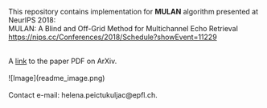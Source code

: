 This repository contains implementation for **MULAN** algorithm presented at NeurIPS 2018: <br /> 
MULAN: A Blind and Off-Grid Method for Multichannel Echo Retrieval <br /> 
https://nips.cc/Conferences/2018/Schedule?showEvent=11229 <br /> 

<br />
A <a href="https://arxiv.org/pdf/1810.13338.pdf">link</a> to the paper PDF on ArXiv.
<br />
<br />
![Image](readme_image.png)
<br />
<br />
Contact e-mail: helena.peictukuljac@epfl.ch.
